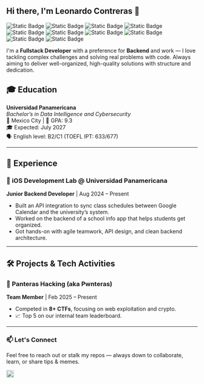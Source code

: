 ## Hi there, I'm Leonardo Contreras 👋

![Static Badge](https://img.shields.io/badge/-Python?style=flat-square&logo=python&logoColor=%23FFFFFF&label=Python&labelColor=%233776AB&color=%2300000000)
![Static Badge](https://img.shields.io/badge/-FastAPI?style=flat-square&logo=FastAPI&logoColor=%23FFFFFF&label=FastAPI&labelColor=%23009688&color=%2300000000)
![Static Badge](https://img.shields.io/badge/-TypeScript?style=flat-square&logo=TypeScript&logoColor=%23FFFFFF&label=TypeScript&labelColor=%233178C6&color=%2300000000)
![Static Badge](https://img.shields.io/badge/-Angular?style=flat-square&logo=Angular&logoColor=%23FFFFFF&label=Angular&labelColor=%23C50836&color=%2300000000)
![Static Badge](https://img.shields.io/badge/-Flutter?style=flat-square&logo=Flutter&logoColor=%23FFFFFF&label=Flutter&labelColor=%2302569B&color=%2300000000)
![Static Badge](https://img.shields.io/badge/-MySQL?style=flat-square&logo=MySQL&logoColor=%23FFFFFF&label=MySQL&labelColor=%234479A1&color=%2300000000)
![Static Badge](https://img.shields.io/badge/-Csharp?style=flat-square&logo=C%2B%2B&logoColor=%23FFFFFF&label=C%23&labelColor=%23663399&color=%2300000000)
![Static Badge](https://img.shields.io/badge/-Cplus?style=flat-square&logo=C%2B%2B&logoColor=%23FFFFFF&label=C%2B%2B&labelColor=%2300599C&color=%2300000000)
![Static Badge](https://img.shields.io/badge/-Git?style=flat-square&logo=Git&logoColor=%23FFFFFF&label=Git&labelColor=%23F05032&color=%2300000000)
![Static Badge](https://img.shields.io/badge/-Docker?style=flat-square&logo=Docker&logoColor=%23FFFFFF&label=Docker&labelColor=%232496ED&color=%2300000000)

I'm a **Fullstack Developer** with a preference for **Backend** and work — I love tackling complex challenges and solving real problems with code. Always aiming to deliver well-organized, high-quality solutions with structure and dedication.

## 🎓 Education

**Universidad Panamericana**  
_Bachelor’s in Data Intelligence and Cybersecurity_  
📍 Mexico City | 🧠 GPA: 9.3  
🎓 Expected: July 2027  
🗣️ English level: B2/C1 (TOEFL IPT: 633/677)

---

## 💼 Experience

### 🧪 iOS Development Lab @ Universidad Panamericana  
**Junior Backend Developer** | Aug 2024 – Present  

- Built an API integration to sync class schedules between Google Calendar and the university’s system.
- Worked on the backend of a school info app that helps students get organized.
- Got hands-on with agile teamwork, API design, and clean backend architecture.

---

## 🛠️ Projects & Tech Activities

### 🐾 Panteras Hacking (aka Pwnteras)  
**Team Member** | Feb 2025 – Present  

- Competed in **8+ CTFs**, focusing on web exploitation and crypto.
- 📈 Top 5 on our internal team leaderboard.

---

### 📫 Let's Connect

Feel free to reach out or stalk my repos — always down to collaborate, learn, or share tips & memes.

<a href="https://www.linkedin.com/in/leopcontreras" target="_blank">
  <img src="https://img.shields.io/badge/LinkedIn-0077B5?style=flat-square&logo=linkedin&logoColor=white" alt="LinkedIn" height="20">
</a>

<!--
**leop-contreras/leop-contreras** is a ✨ _special_ ✨ repository because its `README.md` (this file) appears on your GitHub profile.

Here are some ideas to get you started:

- 🔭 I’m currently working on ...
- 🌱 I’m currently learning ...
- 👯 I’m looking to collaborate on ...
- 🤔 I’m looking for help with ...
- 💬 Ask me about ...
- 📫 How to reach me: ...
- 😄 Pronouns: ...
- ⚡ Fun fact: ...
-->
